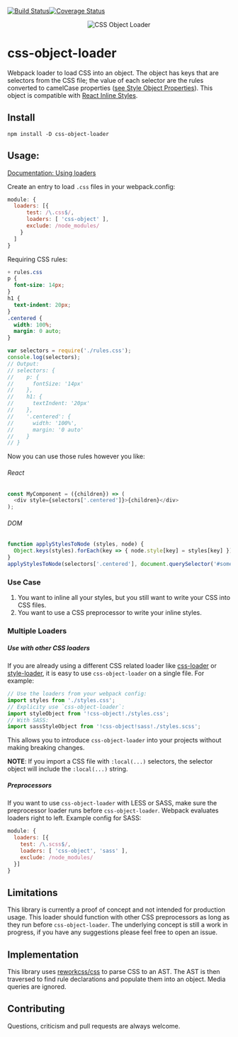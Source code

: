 [![Build Status](https://travis-ci.org/pl12133/css-object-loader.svg?branch=master)](https://travis-ci.org/pl12133/css-object-loader)[![Coverage Status](https://coveralls.io/repos/github/pl12133/css-object-loader/badge.svg?branch=master)](https://coveralls.io/github/pl12133/css-object-loader?branch=master)

<p align="center">
  <img src='http://i.imgur.com/PXYAzQE.png' title='CSS Object Loader' alt='CSS Object Loader'></img>
</p>

# css-object-loader

Webpack loader to load CSS into an object. The object has keys that are selectors from the CSS file; the value of each selector are the rules converted to camelCase properties ([see Style Object Properties](http://www.w3schools.com/jsref/dom_obj_style.asp)). This object is compatible with [React Inline Styles](https://facebook.github.io/react/tips/inline-styles.html).

## Install

`npm install -D css-object-loader`

## Usage:

[Documentation: Using loaders](http://webpack.github.io/docs/using-loaders.html)

Create an entry to load `.css` files in your webpack.config:

```js
module: {
  loaders: [{
      test: /\.css$/,
      loaders: [ 'css-object' ],
      exclude: /node_modules/
    }
  ]
}
```

Requiring CSS rules:

```css
+ rules.css
p {
  font-size: 14px;
}
h1 {
  text-indent: 20px;
}
.centered {
  width: 100%;
  margin: 0 auto;
}
```

```js
var selectors = require('./rules.css');
console.log(selectors);
// Output:
// selectors: {
//    p: {
//      fontSize: '14px'
//    },
//    h1: {
//      textIndent: '20px'
//    },
//    '.centered': {
//      width: '100%',
//      margin: '0 auto'
//    }
// }
```

Now you can use those rules however you like:
###### React
```js
const MyComponent = ({children}) => (
  <div style={selectors['.centered']}>{children}</div>
);
```

###### DOM
```js
function applyStylesToNode (styles, node) {
  Object.keys(styles).forEach(key => { node.style[key] = styles[key] });
}
applyStylesToNode(selectors['.centered'], document.querySelector('#some-div'));
```

### Use Case

1. You want to inline all your styles, but you still want to write your CSS into CSS files.
2. You want to use a CSS preprocessor to write your inline styles.

### Multiple Loaders

##### Use with other CSS loaders

If you are already using a different CSS related loader like [css-loader](https://github.com/webpack/css-loader) or [style-loader](https://github.com/webpack/style-loader), it is easy to use `css-object-loader` on a single file. For example:

```js
// Use the loaders from your webpack config:
import styles from './styles.css';
// Explicity use `css-object-loader`:
import styleObject from '!css-object!./styles.css';
// With SASS:
import sassStyleObject from '!css-object!sass!./styles.scss';
```

This allows you to introduce `css-object-loader` into your projects without making breaking changes.

__NOTE__: If you import a CSS file with `:local(...)` selectors, the selector object will include the `:local(...)` string.

##### Preprocessors

If you want to use `css-object-loader` with LESS or SASS, make sure the preprocessor loader runs before `css-object-loader`. Webpack evaluates loaders right to left. Example config for SASS:

```js
module: {
  loaders: [{
    test: /\.scss$/,
    loaders: [ 'css-object', 'sass' ],
    exclude: /node_modules/
  }]
}
```

## Limitations

This library is currently a proof of concept and not intended for production usage. This loader should function with other CSS preprocessors as long as they run before `css-object-loader`. The underlying concept is still a work in progress, if you have any suggestions please feel free to open an issue.

## Implementation

This library uses [reworkcss/css](https://github.com/reworkcss/css) to parse CSS to an AST. The AST is then traversed to find rule declarations and populate them into an object. Media queries are ignored.

## Contributing

Questions, criticism and pull requests are always welcome.
